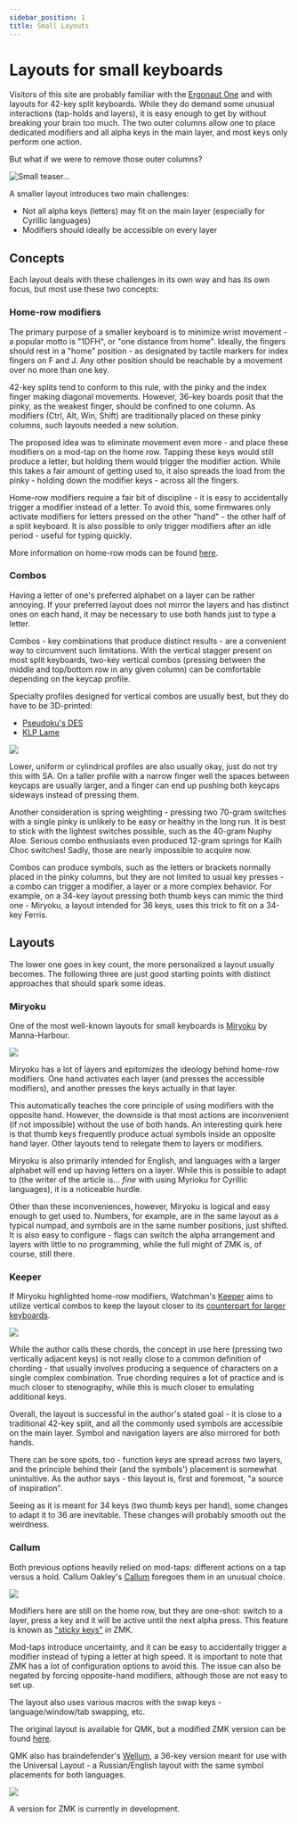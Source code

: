 ```yaml
---
sidebar_position: 1
title: Small Layouts
---
```


# Layouts for small keyboards

Visitors of this site are probably familiar with the [Ergonaut One](https://ergonautkb.com/docs/keyboards/ergonaut-one/intro/) and with layouts for 42-key split keyboards.
While they do demand some unusual interactions (tap-holds and layers), it is easy enough to get by without breaking your brain too much.
The two outer columns allow one to place dedicated modifiers and all alpha keys in the main layer, and most keys only perform one action.

But what if we were to remove those outer columns?

![Small teaser...](/img/small_layouts/eones.jpeg)

A smaller layout introduces two main challenges:
- Not all alpha keys (letters) may fit on the main layer (especially for Cyrillic languages)
- Modifiers should ideally be accessible on every layer

## Concepts

Each layout deals with these challenges in its own way and has its own focus, but most use these two concepts:

### Home-row modifiers

The primary purpose of a smaller keyboard is to minimize wrist movement - a popular motto is "1DFH", or "one distance from home".
Ideally, the fingers should rest in a "home" position - as designated by tactile markers for index fingers on F and J.
Any other position should be reachable by a movement over no more than one key.

42-key splits tend to conform to this rule, with the pinky and the index finger making diagonal movements.
However, 36-key boards posit that the pinky, as the weakest finger, should be confined to one column.
As modifiers (Ctrl, Alt, Win, Shift) are traditionally placed on these pinky columns, such layouts needed a new solution.

The proposed idea was to eliminate movement even more - and place these modifiers on a mod-tap on the home row.
Tapping these keys would still produce a letter, but holding them would trigger the modifier action.
While this takes a fair amount of getting used to, it also spreads the load from the pinky - holding down the modifier keys -
across all the fingers.

Home-row modifiers require a fair bit of discipline - it is easy to accidentally trigger a modifier instead of a letter.
To avoid this, some firmwares only activate modifiers for letters pressed on the other "hand" - the other half of a split keyboard.
It is also possible to only trigger modifiers after an idle period - useful for typing quickly.

More information on home-row mods can be found [here](https://precondition.github.io/home-row-mods#what-are-home-row-mods).

### Combos

Having a letter of one's preferred alphabet on a layer can be rather annoying.
If your preferred layout does not mirror the layers and has distinct ones on each hand, it may be necessary to use both hands
just to type a letter.

Combos - key combinations that produce distinct results - are a convenient way to circumvent such limitations.
With the vertical stagger present on most split keyboards, two-key vertical combos
(pressing between the middle and top/bottom row in any given column) can be comfortable depending on the keycap profile.

Specialty profiles designed for vertical combos are usually best, but they do have to be 3D-printed:

- [Pseudoku's DES](https://github.com/pseudoku/PseudoMakeMeKeyCapProfiles)
- [KLP Lame](https://github.com/braindefender/KLP-Lame-Keycaps/)

![](/img/small_layouts/vertical_combos.jpg)

Lower, uniform or cylindrical profiles are also usually okay, just do not try this with SA.
On a taller profile with a narrow finger well the spaces between keycaps are usually larger,
and a finger can end up pushing both keycaps sideways instead of pressing them.

Another consideration is spring weighting - pressing two 70-gram switches with a single pinky is unlikely to be easy or healthy in the long run.
It is best to stick with the lightest switches possible, such as the 40-gram Nuphy Aloe.
Serious combo enthusiasts even produced 12-gram springs for Kailh Choc switches!
Sadly, those are nearly impossible to acquire now.

Combos can produce symbols, such as the letters or brackets normally placed in the pinky columns, but
they are not limited to usual key presses - a combo can trigger a modifier, a layer or a more complex behavior.
For example, on a 34-key layout pressing both thumb keys can mimic the third one - Miryoku, a layout intended
for 36 keys, uses this trick to fit on a 34-key Ferris.

## Layouts

The lower one goes in key count, the more personalized a layout usually becomes.
The following three are just good starting points with distinct approaches that should spark some ideas.

### Miryoku

One of the most well-known layouts for small keyboards is [Miryoku](https://github.com/manna-harbour/miryoku/) by Manna-Harbour.

![](/img/small_layouts/miryoku-kle-cover.png)

Miryoku has a lot of layers and epitomizes the ideology behind home-row modifiers.
One hand activates each layer (and presses the accessible modifiers), and another
presses the keys actually in that layer.

This automatically teaches the core principle of using modifiers with the opposite hand.
However, the downside is that most actions are inconvenient (if not impossible) without the use of both hands.
An interesting quirk here is that thumb keys frequently produce actual symbols inside an opposite hand layer.
Other layouts tend to relegate them to layers or modifiers.

Miryoku is also primarily intended for English, and languages with a larger alphabet
will end up having letters on a layer.
While this is possible to adapt to (the writer of the article is... *fine* with using Myrioku for Cyrillic languages),
it is a noticeable hurdle.

Other than these inconveniences, however, Miryoku is logical and easy enough to get used to.
Numbers, for example, are in the same layout as a typical numpad, and symbols are
in the same number positions, just shifted.
It is also easy to configure - flags can switch the alpha arrangement and layers with little to
no programming, while the full might of ZMK is, of course, still there.

### Keeper

If Miryoku highlighted home-row modifiers, Watchman's [Keeper](https://github.com/aroum/Keeper-layouts) aims to utilize vertical combos
to keep the layout closer to its [counterpart for larger keyboards](https://github.com/aroum/Watchman-layouts).

![](/img/small_layouts/keeper-main-layer.png)

While the author calls these chords, the concept in use here (pressing two vertically adjacent keys) is not really close
to a common definition of chording - that usually involves producing a sequence of characters on a single complex combination.
True chording requires a lot of practice and is much closer to stenography, while this is much closer to emulating additional keys.

Overall, the layout is successful in the author's stated goal - it is close to a traditional 42-key split, and
all the commonly used symbols are accessible on the main layer.
Symbol and navigation layers are also mirrored for both hands.

There can be sore spots, too - function keys are spread across two layers, and the principle behind their (and the symbols') placement 
is somewhat unintuitive.
As the author says - this layout is, first and foremost, "a source of inspiration".

Seeing as it is meant for 34 keys (two thumb keys per hand), some changes to adapt it to 36 are inevitable.
These changes will probably smooth out the weirdness.

### Callum

Both previous options heavily relied on mod-taps: different actions on a tap versus a hold.
Callum Oakley's [Callum](https://github.com/callum-oakley/qmk_firmware/tree/master/users/callum) foregoes them in an unusual choice.

![](/img/small_layouts/callum.png)

Modifiers here are still on the home row, but they are one-shot: switch to a layer, press a key and it will be active until the next alpha press.
This feature is known as ["sticky keys"](https://zmk.dev/docs/behaviors/sticky-key) in ZMK.

Mod-taps introduce uncertainty, and it can be easy to accidentally trigger a modifier instead of typing a letter at high speed.
It is important to note that ZMK has a lot of configuration options to avoid this.
The issue can also be negated by forcing opposite-hand modifiers, although those are not easy to set up.

The layout also uses various macros with the swap keys - language/window/tab swapping, etc.

The original layout is available for QMK, but a modified ZMK version can be found [here](https://github.com/dxmh/zmk-config).

QMK also has braindefender's [Wellum](https://github.com/braindefender/wellum), a 36-key version
meant for use with the Universal Layout - a Russian/English layout with the same symbol placements for both languages.

![](/img/small_layouts/wellum.jpg)

A version for ZMK is currently in development.
